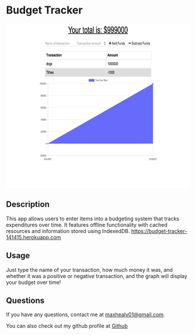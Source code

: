 # Budget Tracker

<img src ='/public/icons/screenshot.png' height = 450px>

## Description

This app allows users to enter items into a budgeting system that tracks expenditures over time. It features offline functionality with cached resources and information stored using IndexedDB.
<https://budget-tracker-141415.herokuapp.com>

## Usage

Just type the name of your transaction, how much money it was, and whether it was a positive or negative transaction, and the graph will display your budget over time!

## Questions

If you have any questions, contact me at <maxhealy01@gmail.com>.

You can also check out my github profile at [Github](https://github.com/maxhealy01)
